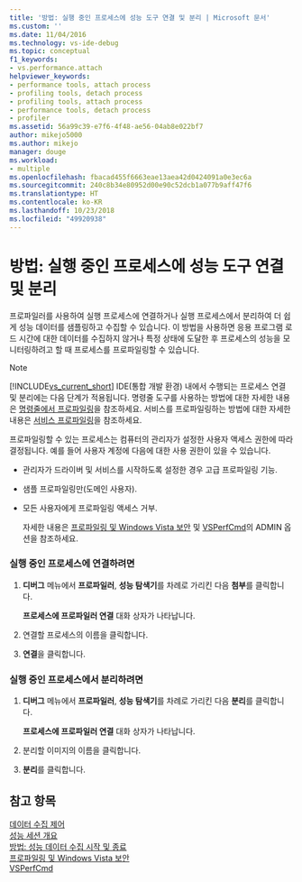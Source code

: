 ```yaml
---
title: '방법: 실행 중인 프로세스에 성능 도구 연결 및 분리 | Microsoft 문서'
ms.custom: ''
ms.date: 11/04/2016
ms.technology: vs-ide-debug
ms.topic: conceptual
f1_keywords:
- vs.performance.attach
helpviewer_keywords:
- performance tools, attach process
- profiling tools, detach process
- profiling tools, attach process
- performance tools, detach process
- profiler
ms.assetid: 56a99c39-e7f6-4f48-ae56-04ab8e022bf7
author: mikejo5000
ms.author: mikejo
manager: douge
ms.workload:
- multiple
ms.openlocfilehash: fbacad455f6663eae13aea42d0424091a0e3ec6a
ms.sourcegitcommit: 240c8b34e80952d00e90c52dcb1a077b9aff47f6
ms.translationtype: HT
ms.contentlocale: ko-KR
ms.lasthandoff: 10/23/2018
ms.locfileid: "49920938"
---
```

# <a name="how-to-attach-and-detach-performance-tools-to-running-processes"></a>방법: 실행 중인 프로세스에 성능 도구 연결 및 분리
프로파일러를 사용하여 실행 프로세스에 연결하거나 실행 프로세스에서 분리하여 더 쉽게 성능 데이터를 샘플링하고 수집할 수 있습니다. 이 방법을 사용하면 응용 프로그램 로드 시간에 대한 데이터를 수집하지 않거나 특정 상태에 도달한 후 프로세스의 성능을 모니터링하려고 할 때 프로세스를 프로파일링할 수 있습니다.  
  
> [!NOTE]
>  [!INCLUDE[vs_current_short](../code-quality/includes/vs_current_short_md.md)] IDE(통합 개발 환경) 내에서 수행되는 프로세스 연결 및 분리에는 다음 단계가 적용됩니다. 명령줄 도구를 사용하는 방법에 대한 자세한 내용은 [명령줄에서 프로파일링](../profiling/using-the-profiling-tools-from-the-command-line.md)을 참조하세요. 서비스를 프로파일링하는 방법에 대한 자세한 내용은 [서비스 프로파일링](../profiling/command-line-profiling-of-services.md)을 참조하세요.  
  
 프로파일링할 수 있는 프로세스는 컴퓨터의 관리자가 설정한 사용자 액세스 권한에 따라 결정됩니다. 예를 들어 사용자 계정에 다음에 대한 사용 권한이 있을 수 있습니다.  
  
- 관리자가 드라이버 및 서비스를 시작하도록 설정한 경우 고급 프로파일링 기능.  
  
- 샘플 프로파일링만(도메인 사용자).  
  
- 모든 사용자에게 프로파일링 액세스 거부.  
  
  자세한 내용은 [프로파일링 및 Windows Vista 보안](../profiling/profiling-and-windows-vista-security.md) 및 [VSPerfCmd](../profiling/vsperfcmd.md)의 ADMIN 옵션을 참조하세요.  
  
### <a name="to-attach-to-a-running-process"></a>실행 중인 프로세스에 연결하려면  
  
1.  **디버그** 메뉴에서 **프로파일러**, **성능 탐색기**를 차례로 가리킨 다음 **첨부**를 클릭합니다.    
  
     **프로세스에 프로파일러 연결** 대화 상자가 나타납니다.  
  
2.  연결할 프로세스의 이름을 클릭합니다.  
  
3.  **연결**을 클릭합니다.  
  
### <a name="to-detach-from-a-running-process"></a>실행 중인 프로세스에서 분리하려면  
  
1.  **디버그** 메뉴에서 **프로파일러**, **성능 탐색기**를 차례로 가리킨 다음 **분리**를 클릭합니다. 
  
     **프로세스에 프로파일러 연결** 대화 상자가 나타납니다.  
  
2.  분리할 이미지의 이름을 클릭합니다.  
  
3.  **분리**를 클릭합니다.  
  
## <a name="see-also"></a>참고 항목  
 [데이터 수집 제어](../profiling/controlling-data-collection.md)   
 [성능 세션 개요](../profiling/performance-session-overview.md)   
 [방법: 성능 데이터 수집 시작 및 종료](../profiling/how-to-start-and-end-performance-data-collection.md)   
 [프로파일링 및 Windows Vista 보안](../profiling/profiling-and-windows-vista-security.md)   
 [VSPerfCmd](../profiling/vsperfcmd.md)